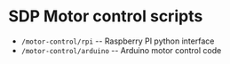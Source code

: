 # SDP Motor control scripts

- `/motor-control/rpi` -- Raspberry PI python interface
- `/motor-control/arduino` -- Arduino motor control code



